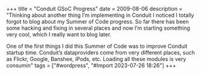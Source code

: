 +++
title = "Conduit GSoC Progress"
date = 2009-08-06
description = "Thinking about another thing I’m implementing in Conduit I noticed I totally forgot to blog about my Summer of Code progress. So far there has been some hacking and fixing in several places and now I’m starting something very cool, which I really want to blog later.


One of the first things I did this Summer of Code was to improve Conduit startup time. Conduit’s dataproviders come from very different places, such as Flickr, Google, Banshee, iPods, etc. Loading all these modules is very consumin"
tags = ["#wordpress", "#Import 2023-07-26 18:26"]
+++

